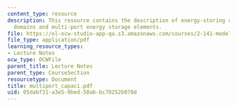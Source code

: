 ```yaml
---
content_type: resource
description: This resource contains the description of energy-storing coupling between
  domains and multi-port energy storage elements.
file: https://ol-ocw-studio-app-qa.s3.amazonaws.com/courses/2-141-modeling-and-simulation-of-dynamic-systems-fall-2006/05dabf31a3e59bed50abbc70252b078d_multiport_capaci.pdf
file_type: application/pdf
learning_resource_types:
- Lecture Notes
ocw_type: OCWFile
parent_title: Lecture Notes
parent_type: CourseSection
resourcetype: Document
title: multiport_capaci.pdf
uid: 05dabf31-a3e5-9bed-50ab-bc70252b078d
---
```

